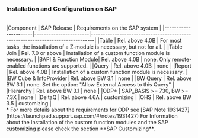 ### Installation and Configuration on SAP
<br/>
|Component             | SAP Release           | Requirements on the SAP system                                                |
|----------------------|-----------------------|-------------------------------------------------------------------------------|
|Table                 | Rel. above 4.0B       | For most tasks, the installation of a Z-module is necessary, but not for all. |
|Table Join            | Rel. 7.0 or above     | Installation of a custom function module is necessary.                        |
|BAPI & Function Module| Rel. above 4.0B       | none. Only remote-enabled functions are supported.                            |
|Query                 | Rel. above 4.0B       | none                                                                          |
|Report                | Rel. above 4.0B       | Installation of a custom function module is necessary.                        |
|BW Cube & InfoProvider| Rel. above BW 3.1     | none                                                                          |
|BW Query              | Rel. above BW 3.1     | none. Set the option: "Allow External Access to this Query"                   |
|Hierarchy             | Rel. above BW 3.1     | none                                                                          |
|ODP*                  | SAP_BASIS >= 730, BW >= 7,3X   | none                                                             |
|DeltaQ                | Rel. above 4.6A       | customizing                                                                   |
|OHS                   | Rel. above BW 3.5     | customizing                                                                   |
<br/>
* For more details about the requirements for ODP see [SAP Note 1931427] (https://launchpad.support.sap.com/#/notes/1931427)
For Information about the Installation of the custom function modules and the SAP customizing please check the section **SAP Customizing**.

